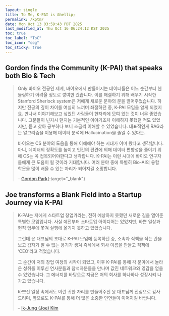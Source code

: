 ```yaml
---
layout: single
title: To Me, K-PAI is &hellip;
permalink: /kptm/
date: Mon Oct 13 03:59:43 PDT 2025
last_modified_at: Thu Oct 16 06:24:12 KST 2025
toc: true
toc_label: "ToC"
toc_icon: "cog"
toc_sticky: true
---
```


## Gordon finds the Community (K-PAI) that speaks both Bio &amp; Tech

> Only 바이오 전공인 제게, 바이오에서 만들어지는 데이터들은 어느 순간부터 핸들링하기 어려울 정도로 쌓여만 갔습니다. 이를 해결하기 위해 배우기 시작한 Stanford Sherlock system은 저에게 새로운 분야의 문을 열어주었습니다. 하지만 전공의 깊이 차이를 여실히 느끼며 좌절하던 중, K-PAI 모임을 알게 되었지요. 만나서 이야기해보고 싶었던 사람들이 한자리에 모여 있는 것이 너무 좋았습니다. 그분들이 넌지시 던지는 기본적인 이야기조차 이해하지 못했던 적도 있었지만, 듣고 찾아 공부하다 보니 조금씩 이해할 수 있었습니다. 대표적인게 RAG라는 알고리즘을 이용해 데이터 분석에 Hallucination을 줄일 수 있다는..
>
> 바이오는 CS 분야의 도움을 통해 이해해야 하는 시대가 이미 왔다고 생각합니다. 아니, 데이터의 정확도를 높이고 인간의 편견에 의해 데이터 편향성을 줄이기 위해 CS는 꼭 접목되어야한다고 생각합니다. K-PAI는 이런 시대에 바이오 연구자들에게 큰 도움이 될 것이라 기대합니다. 여러 분야 중에 특별히 Bio-AI의 융합 학문을 많이 배울 수 있는 자리가 되어지길 소망합니다.
>
> &ndash; [Gordon Park](https://www.linkedin.com/in/gordon-%EA%B5%B0%ED%98%B8-park-452bab26/){:target="_blank"}

## Joe transforms a Blank Field into a Startup Journey via K-PAI

>K-PAI는 저에게 스타트업 창업가라는, 전혀 예상하지 못했던 새로운 길을 열어준 특별한 모임입니다. 사실 예전부터 스타트업 아이디어는 있었지만, 바쁜 일상과 현직 업무에 쫓겨 실행에 옮기지 못하고 있었습니다.
>
>그런데 윤 대표님의 초대로 K-PAI 모임에 등록하던 중, 소속과 직책을 적는 칸을 보고 갑자기 알 수 없는 용기가 생겨 즉석에서 회사 이름을 만들고 직책에 &lsquo;CEO&rsquo;라고 적었습니다.
>
>그 순간이 저의 창업 여정의 시작이 되었고, 이후 K-PAI를 통해 각 분야에서 놀라운 성취를 이루신 연사분들과 참석자분들을 만나며 값진 네트워크와 영감을 얻을 수 있었습니다. 그 에너지를 바탕으로 지금은 저의 회사를 하나하나 성장시켜 나가고 있습니다.
>
>바쁘신 일정 속에서도 이런 귀한 자리를 만들어주신 윤 대표님께 진심으로 감사드리며, 앞으로도 K-PAI를 통해 더 많은 소중한 인연들이 이어지길 바랍니다.
>
> &ndash; [Ik-Jung (Joe) Kim](https://www.linkedin.com/in/ik-jung-kim-b68a4839/)
